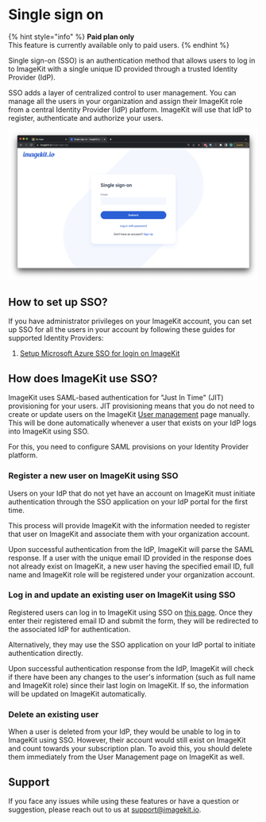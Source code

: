 # Single sign on

{% hint style="info" %}
**Paid plan only**\
This feature is currently available only to paid users.
{% endhint %}

Single sign-on (SSO) is an authentication method that allows users to log in to ImageKit with a single unique ID provided through a trusted Identity Provider (IdP).

SSO adds a layer of centralized control to user management. You can manage all the users in your organization and assign their ImageKit role from a central Identity Provider (IdP) platform. ImageKit will use that IdP to register, authenticate and authorize your users.

![ImageKit SSO login screen](<../../.gitbook/assets/sso-login-screen.png>)


## How to set up SSO?

If you have administrator privileges on your ImageKit account, you can set up SSO for all the users in your account by following these guides for supported Identity Providers:

1. [Setup Microsoft Azure SSO for login on ImageKit](sso-azure-setup.md)


## How does ImageKit use SSO?

ImageKit uses SAML-based authentication for "Just In Time" (JIT) provisioning for your users. JIT provisioning means that you do not need to create or update users on the ImageKit [User management](../user-access-management.md) page manually. This will be done automatically whenever a user that exists on your IdP logs into ImageKit using SSO.

For this, you need to configure SAML provisions on your Identity Provider platform.

### Register a new user on ImageKit using SSO

Users on your IdP that do not yet have an account on ImageKit must initiate authentication through the SSO application on your IdP portal for the first time. 

This process will provide ImageKit with the information needed to register that user on ImageKit and associate them with your organization account.

Upon successful authentication from the IdP, ImageKit will parse the SAML response. If a user with the unique email ID provided in the response does not already exist on ImageKit, a new user having the specified email ID, full name and ImageKit role will be registered under your organization account.

### Log in and update an existing user on ImageKit using SSO

Registered users can log in to ImageKit using SSO on [this page](https://imagekit.io/single-sign-on). Once they enter their registered email ID and submit the form, they will be redirected to the associated IdP for authentication. 

Alternatively, they may use the SSO application on your IdP portal to initiate authentication directly.

Upon successful authentication response from the IdP, ImageKit will check if there have been any changes to the user's information (such as full name and ImageKit role) since their last login on ImageKit. If so, the information will be updated on ImageKit automatically. 

### Delete an existing user

When a user is deleted from your IdP, they would be unable to log in to ImageKit using SSO. However, their account would still exist on ImageKit and count towards your subscription plan. To avoid this, you should delete them immediately from the User Management page on ImageKit as well.


## Support

If you face any issues while using these features or have a question or suggestion, please reach out to us at support@imagekit.io.
